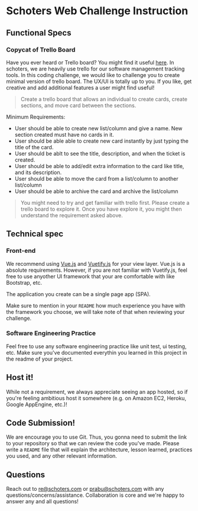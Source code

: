 Schoters Web Challenge Instruction
===

Functional Specs
----------------

### Copycat of Trello Board

Have you ever heard or Trello board? You might find it useful [here](trello.com). In schoters, we are heavily use trello for our software management tracking tools. In this coding challenge, we would like to challenge you to create minimal version of trello board. The UX/UI is totally up to you. If you like, get creative and add additional
features a user might find useful!

> Create a trello board that allows an individual to create cards, create sections, and move card between the sections.

Minimum Requirements:
* User should be able to create new list/column and give a name. New section created must have no cards in it.
* User should be able able to create new card instantly by just typing the title of the card.
* User should be ablt to see the title, description, and when the ticket is created.
* User should be able to add/edit extra information to the card like title, and its description. 
* User should be able to move the card from a list/column to another list/column
* User should be able to archive the card and archive the list/column

> You might need to try and get familiar with trello first. Please create a trello board to explore it. Once you have explore it, you might then understand the requirement asked above.

Technical spec
--------------

### Front-end

We recommend using [Vue.js](https://vuejs.org/) and [Vuetify.js](https://vuetifyjs.com/) for your view layer. Vue.js is a absolute requirements. However, if you are not familiar with Vuetify.js, feel free to use anyother UI framework that your are comfortable with like Bootstrap, etc.

The application you create can be a single page app (SPA).

Make sure to mention in your `README` how much experience you have with the framework you choose, we will take note of that when reviewing your challenge.

### Software Engineering Practice

Feel free to use any software engineering practice like unit test, ui testing, etc. Make sure you've documented everythin you learned in this project in the readme of your project.

Host it!
--------

While not a requirement, we always appreciate seeing an app hosted, so if you're feeling ambitious host it somewhere (e.g. on Amazon EC2, Heroku, Google
AppEngine, etc.)!

Code Submission!
--------

We are encourage you to use Git. Thus, you gonna need to submit the link to your repository so that we can review the code you've made. Please write a `README` file that will explain the architecture, lesson learned, practices you used, and any other relevant information. 

Questions
---------

Reach out to re@schoters.com or prabu@schoters.com with any questions/concerns/assistance. Collaboration is core and we're happy to answer any and all questions!
